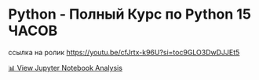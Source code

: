 # Python - Полный Курс по Python 15 ЧАСОВ
ссылка на ролик https://youtu.be/cfJrtx-k96U?si=toc9GLO3DwDJJEt5

[📊 View Jupyter Notebook Analysis](https://artyommedved.github.io/python/)
